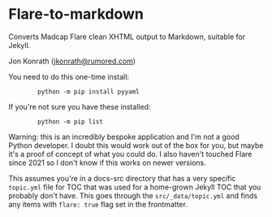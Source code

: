 # Flare-to-markdown

Converts Madcap Flare clean XHTML output to Markdown, suitable for Jekyll.
    
Jon Konrath (jkonrath@rumored.com)

You need to do this one-time install:
```
        python -m pip install pyyaml
```

If you're not sure you have these installed:
```
        python -m pip list
```

Warning: this is an incredibly bespoke application and I'm not a good Python developer. I doubt 
this would work out of the box for you, but maybe it's a proof of concept of what you could do.
I also haven't touched Flare since 2021 so I don't know if this works on newer versions.

This assumes you're in a docs-src directory that has a very specific `topic.yml` file for TOC that
was used for a home-grown Jekyll TOC that you probably don't have.
This goes through the `src/_data/topic.yml` and finds any items with `flare: true` flag set in the frontmatter.
